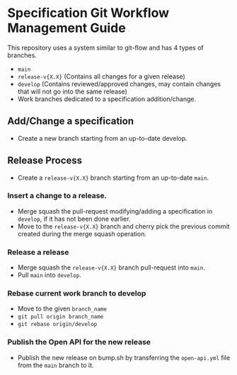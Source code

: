# Specification Git Workflow Management Guide

This repository uses a system similar to git-flow and has 4 types of branches.

- `main`
- `release-v{X.X}` (Contains all changes for a given release)
- `develop` (Contains reviewed/approved changes, may contain changes that will not go into the same release)
- Work branches dedicated to a specification addition/change.

## Add/Change a specification

- Create a new branch starting from an up-to-date develop.

## Release Process

- Create a `release-v{X.X}` branch starting from an up-to-date `main`.

### Insert a change to a release.

- Merge squash the pull-request modifying/adding a specification in `develop`, if it has not been done earlier.
- Move to the `release-v{X.X}` branch and cherry pick the previous commit created during the merge squash operation.

### Release a release

- Merge squash the `release-v{X.X}` branch pull-request into `main`.
- Pull `main` into `develop`.

### Rebase current work branch to develop

- Move to the given `branch_name`
- `git pull origin branch_name`
- `git rebase origin/develop`

### Publish the Open API for the new release

- Publish the new release on bump.sh by transferring the `open-api.yml` file from the `main` branch to it.